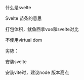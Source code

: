 什么是svelte

Svelte 苗条的意思

打包体积，鱿鱼西拿vue和svelte对比

不使用virtual dom


劣势：


安装svelte

安装vite时，建议node 版本高点
